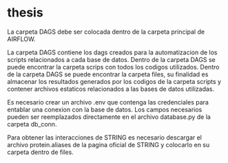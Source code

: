 # thesis

La carpeta DAGS debe ser colocada dentro de la carpeta principal de AIRFLOW.

La carpeta DAGS contiene los dags creados para la automatizacion de los scripts relacionados a cada base de datos.
Dentro de la carpeta DAGS se puede encontrar la carpeta scrips con todos los codigos utilizados.
Dentro de la carpeta DAGS se puede encontrar la carpeta files, su finalidad es almacenar los resultados generados por los codigos de la carpeta scripts y contener archivos estaticos relacionados a las bases de datos utilizadas.

Es necesario crear un archivo .env que contenga las credenciales para entablar una conexion con la base de datos. Los campos necesarios pueden ser reemplazados directamente en el archivo database.py de la carpeta db_conn.

Para obtener las interacciones de STRING es necesario descargar el archivo protein.aliases de la pagina oficial de STRING y colocarlo en su carpeta dentro de files.
